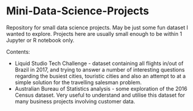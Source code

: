 # Mini-Data-Science-Projects
Repository for small data science projects. May be just some fun dataset I wanted to explore. Projects here are usually small enough to be within 1 Jupyter or R notebook only.

Contents:
- Liquid Studio Tech Challenge - dataset containing all flights in/out of Brazil in 2017, and trying to answer a number of interesting questions regarding the busiest cities, touristic cities and also an attempt to at a simple solution for the travelling salesman problem.
- Australian Bureau of Statistics analysis - some exploration of the 2016 Census dataset. Very useful to understand and utilise this dataset for many business projects involving customer data.
